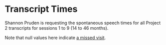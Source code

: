 # Transcript Times

Shannon Pruden is requesting the spontaneous speech times for all Project 2
transcripts for sessions 1 to 9 (14 to 46 months).

Note that null values here indicate [a missed visit](https://ldp.uchicago.edu/portal/data/samples/home/?project=2).
